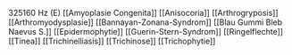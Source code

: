 325160 Hz (E)
[[Amyoplasie Congenita]]
[[Anisocoria]]
[[Arthrogryposis]]
[[Arthromyodysplasie]]
[[Bannayan-Zonana-Syndrom]]
[[Blau Gummi Bleb Naevus S.]]
[[Epidermophytie]]
[[Guerin-Stern-Syndrom]]
[[Ringelflechte]]
[[Tinea]]
[[Trichinelliasis]]
[[Trichinose]]
[[Trichophytie]]